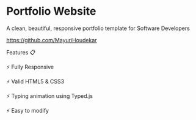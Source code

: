 # Portfolio Website

A clean, beautiful, responsive portfolio template for Software Developers

https://github.com/MayuriHoudekar


Features 📋

⚡️ Fully Responsive

⚡️ Valid HTML5 & CSS3

⚡️ Typing animation using Typed.js

⚡️ Easy to modify
